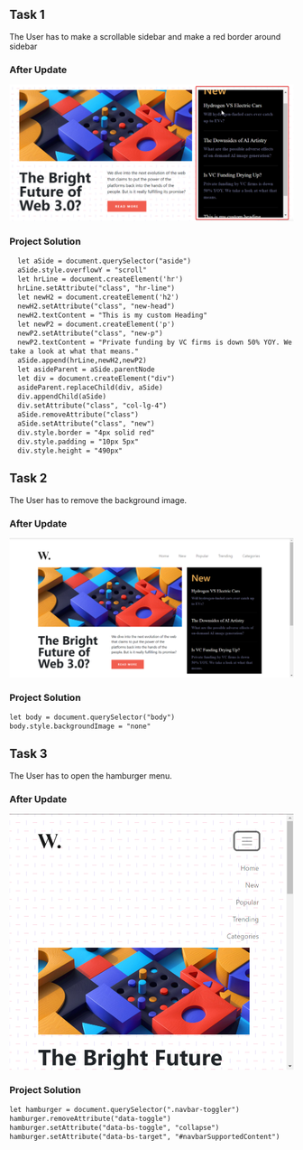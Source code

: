 ## **Task 1**

The User has to make a scrollable sidebar and make a red border around sidebar

### **After Update**
![Output Image](./output_images/ass8.1-after.png)

### **Project Solution**
```
  let aSide = document.querySelector("aside")
  aSide.style.overflowY = "scroll"
  let hrLine = document.createElement('hr')
  hrLine.setAttribute("class", "hr-line")
  let newH2 = document.createElement('h2')
  newH2.setAttribute("class", "new-head")
  newH2.textContent = "This is my custom Heading"
  let newP2 = document.createElement('p')
  newP2.setAttribute("class", "new-p")
  newP2.textContent = "Private funding by VC firms is down 50% YOY. We take a look at what that means."
  aSide.append(hrLine,newH2,newP2)
  let asideParent = aSide.parentNode
  let div = document.createElement("div")
  asideParent.replaceChild(div, aSide)
  div.appendChild(aSide)
  div.setAttribute("class", "col-lg-4")
  aSide.removeAttribute("class")
  aSide.setAttribute("class", "new")
  div.style.border = "4px solid red"
  div.style.padding = "10px 5px"
  div.style.height = "490px"
```

## **Task 2**

The User has to remove the background image.

### **After Update**
![Output Image](./output_images/ass8.2-after.png)

### **Project Solution**
```
let body = document.querySelector("body")
body.style.backgroundImage = "none"
```

## **Task 3**

The User has to open the hamburger menu.

### **After Update**
![Output Image](./output_images/ass8.3-after.png)

### **Project Solution**
```
let hamburger = document.querySelector(".navbar-toggler")
hamburger.removeAttribute("data-toggle")
hamburger.setAttribute("data-bs-toggle", "collapse")
hamburger.setAttribute("data-bs-target", "#navbarSupportedContent")
```